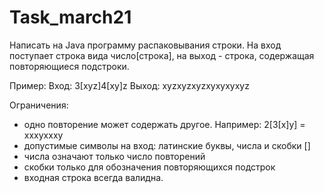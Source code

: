# Task_march21

 Написать на Java программу распаковывания строки.
 На вход поступает строка вида число[строка], на выход - строка, содержащая повторяющиеся подстроки.

 Пример:
 Вход: 3[xyz]4[xy]z
 Выход: xyzxyzxyzxyxyxyxyz

 Ограничения:
 - одно повторение может содержать другое. Например: 2[3[x]y]  = xxxyxxxy
 - допустимые символы на вход: латинские буквы, числа и скобки []
 - числа означают только число повторений
 - скобки только для обозначения повторяющихся подстрок
 - входная строка всегда валидна.
 
